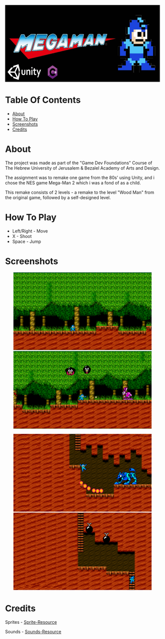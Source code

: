 <div align='center'>
  
  <img src='Images/Logo.png' width = "625" height = "250">
  
  <div align='left'>
    
  # Table Of Contents
  - [About](#about)
  - [How To Play](#how-to-play)
  - [Screenshots](#screenshots)
  - [Credits](#credits)

  # About
  
  The project was made as part of the "Game Dev Foundations" Course of The Hebrew University of Jerusalem &  Bezalel Academy of Arts and Design.
    
  The assignment was to remake one game from the 80s' using Unity, and i chose the NES game Mega-Man 2 which i was a fond of as a child.
    
  This remake consists of 2 levels - a remake to the level "Wood Man" from the original game, followed by a self-designed level.
 
  
  # How To Play
   
  - Left/Right - Move
  - X - Shoot
  - Space - Jump
    
  # Screenshots
  
  <div align='center'>
      
  <img src='Images/Mega Man Idle.png' width = "450" height = "253">             <img src='Images/Mega Man Shooting.png' width = "450" height = "253">
    
  <img src='Images/Mega Man Lion.png' width = "450" height = "253">             <img src='Images/Mega Man Ladder.png' width = "450" height = "253">


    
  <div align='left'>

  # Credits
    
  Sprites - [Sprite-Resource](https://www.spriters-resource.com/nes/mm2/)
    
  Sounds - [Sounds-Resource](https://www.sounds-resource.com/nes/megaman2/sound/3616/)
  
  

